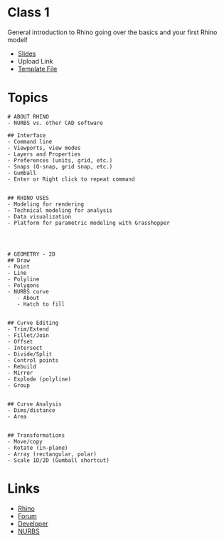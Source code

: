 # Class 1

General introduction to Rhino going over the basics and your first Rhino model!

- [Slides](./slides.pdf)
- Upload Link
- [Template File](./Intro_To_Rhino_Template.3dm)

# Topics
```
# ABOUT RHINO
- NURBS vs. other CAD software

## Interface
- Command line
- Viewports, view modes
- Layers and Properties
- Preferences (units, grid, etc.)
- Snaps (O-snap, grid snap, etc.)
- Gumball
- Enter or Right click to repeat command


## RHINO USES
- Modeling for rendering
- Technical modeling for analysis
- Data visualization
- Platform for parametric modeling with Grasshopper




# GEOMETRY - 2D
## Draw
- Point
- Line
- Polyline
- Polygons
- NURBS curve
   - About
   - Hatch to fill


## Curve Editing
- Trim/Extend
- Fillet/Join
- Offset
- Intersect
- Divide/Split
- Control points
- Rebuild
- Mirror
- Explode (polyline)
- Group


## Curve Analysis
- Dims/distance
- Area


## Transformations
- Move/copy
- Rotate (in-plane)
- Array (rectangular, polar)
- Scale 1D/2D (Gumball shortcut)
```

# Links
- [Rhino](https://www.rhino3d.com/)
- [Forum](https://discourse.mcneel.com/)
- [Developer](https://developer.rhino3d.com/)
- [NURBS](https://en.wikipedia.org/wiki/Non-uniform_rational_B-spline#Example:_a_circle)
